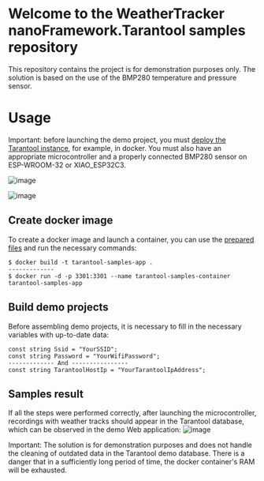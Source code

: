 # Welcome to the WeatherTracker nanoFramework.Tarantool samples repository
This repository contains the project is for demonstration purposes only.
The solution is based on the use of the BMP280 temperature and pressure sensor.

# Usage
Important: before launching the demo project, you must [deploy the Tarantool instance](https://www.tarantool.io/en/download/os-installation/docker-hub/), for example, in docker. You must also have an appropriate microcontroller and a properly connected BMP280 sensor on ESP-WROOM-32 or XIAO_ESP32C3.

![image](https://github.com/user-attachments/assets/89d1561d-9229-4e3e-a9df-18c364889b28)

![image](https://github.com/user-attachments/assets/f7011556-f9c0-4102-9f18-f080fd2c4bf8)

## Create docker image
To create a docker image and launch a container, you can use the [prepared files](https://github.com/RelaxSpirit/nanoFramework.Tarantool/tree/master/Samples/WeatherTracker/Tarantool) and run the necessary commands:
```
$ docker build -t tarantool-samples-app .
-------------
$ docker run -d -p 3301:3301 --name tarantool-samples-container tarantool-samples-app
```

## Build demo projects
Before assembling demo projects, it is necessary to fill in the necessary variables with up-to-date data:
```
const string Ssid = "YourSSID";
const string Password = "YourWifiPassword";
------------- And ----------------
const string TarantoolHostIp = "YourTarantoolIpAddress";
```

## Samples result
If all the steps were performed correctly, after launching the microcontroller, recordings with weather tracks should appear in the Tarantool database, which can be observed in the demo Web application:
![image](https://github.com/user-attachments/assets/7a420e5e-6bf2-4629-b8c7-939e79cf1dca)

Important: The solution is for demonstration purposes and does not handle the cleaning of outdated data in the Tarantool demo database. There is a danger that in a sufficiently long period of time, the docker container's RAM will be exhausted.
